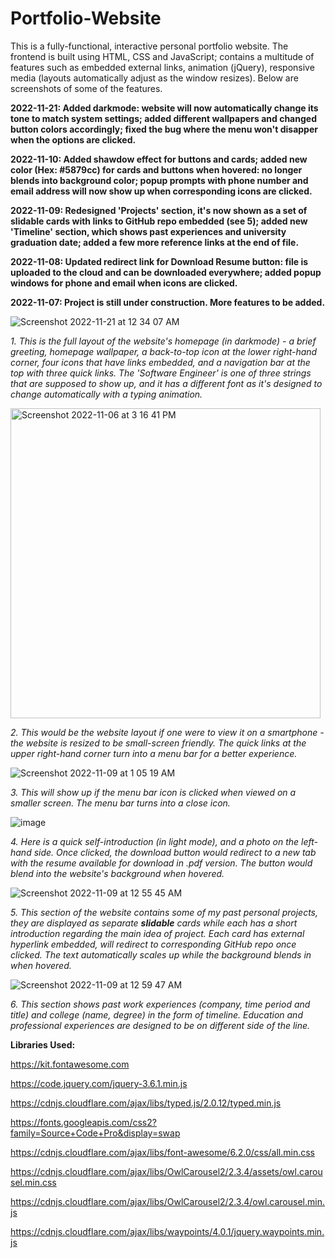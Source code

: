 # Portfolio-Website

This is a fully-functional, interactive personal portfolio website. The frontend is built using HTML, CSS and JavaScript; contains a multitude of features such as embedded external links, animation (jQuery), responsive media (layouts automatically adjust as the window resizes). Below are screenshots of some of the features.

**2022-11-21: Added darkmode: website will now automatically change its tone to match system settings; added different wallpapers and changed button colors accordingly; fixed the bug where the menu won't disapper when the options are clicked.**

**2022-11-10: Added shawdow effect for buttons and cards; added new color (Hex: #5879cc) for cards and buttons when hovered: no longer blends into background color; popup prompts with phone number and email address will now show up when corresponding icons are clicked.**

**2022-11-09: Redesigned 'Projects' section, it's now shown as a set of slidable cards with links to GitHub repo embedded (see 5); added new 'Timeline' section, which shows past experiences and university graduation date; added a few more reference links at the end of file.**

**2022-11-08: Updated redirect link for Download Resume button: file is uploaded to the cloud and can be downloaded everywhere; added popup windows for phone and email when icons are clicked.**

**2022-11-07: Project is still under construction. More features to be added.**


![Screenshot 2022-11-21 at 12 34 07 AM](https://user-images.githubusercontent.com/110600178/203003124-edc1aa20-83b7-47eb-a76f-47de6e228f1c.png)

*1. This is the full layout of the website's homepage (in darkmode) - a brief greeting, homepage wallpaper, a back-to-top icon at the lower right-hand corner, four icons that have links embedded, and a navigation bar at the top with three quick links. The 'Software Engineer' is one of three strings that are supposed to show up, and it has a different font as it's designed to change automatically with a typing animation.*

<img width="496" alt="Screenshot 2022-11-06 at 3 16 41 PM" src="https://user-images.githubusercontent.com/110600178/200200763-23021760-946e-44bf-bd2a-daaefef6c210.png">

*2. This would be the website layout if one were to view it on a smartphone - the website is resized to be small-screen friendly. The quick links at the upper right-hand corner turn into a menu bar for a better experience.*

![Screenshot 2022-11-09 at 1 05 19 AM](https://user-images.githubusercontent.com/110600178/200787856-69498ea0-e070-4048-a34b-07b4d3d95e4b.png)

*3. This will show up if the menu bar icon is clicked when viewed on a smaller screen. The menu bar turns into a close icon.*

![image](https://user-images.githubusercontent.com/110600178/203004098-6219aff5-a868-4849-889c-27c4376bc55d.png)

*4. Here is a quick self-introduction (in light mode), and a photo on the left-hand side. Once clicked, the download button would redirect to a new tab with the resume available for download in .pdf version. The button would blend into the website's background when hovered.*

![Screenshot 2022-11-09 at 12 55 45 AM](https://user-images.githubusercontent.com/110600178/200784991-13bd6184-7cac-48de-818e-3a1eaa0594c6.png)

*5. This section of the website contains some of my past personal projects, they are displayed as separate ***slidable*** cards while each has a short introduction regarding the main idea of project. Each card has external hyperlink embedded, will redirect to corresponding GitHub repo once clicked. The text automatically scales up while the background blends in when hovered.*

![Screenshot 2022-11-09 at 12 59 47 AM](https://user-images.githubusercontent.com/110600178/200786069-fe6b719d-03cc-4f0a-985e-300d794e6708.png)

*6. This section shows past work experiences (company, time period and title) and college (name, degree) in the form of timeline. Education and professional experiences are designed to be on different side of the line.*

**Libraries Used:**

https://kit.fontawesome.com

https://code.jquery.com/jquery-3.6.1.min.js

https://cdnjs.cloudflare.com/ajax/libs/typed.js/2.0.12/typed.min.js

https://fonts.googleapis.com/css2?family=Source+Code+Pro&display=swap

https://cdnjs.cloudflare.com/ajax/libs/font-awesome/6.2.0/css/all.min.css

https://cdnjs.cloudflare.com/ajax/libs/OwlCarousel2/2.3.4/assets/owl.carousel.min.css

https://cdnjs.cloudflare.com/ajax/libs/OwlCarousel2/2.3.4/owl.carousel.min.js

https://cdnjs.cloudflare.com/ajax/libs/waypoints/4.0.1/jquery.waypoints.min.js
